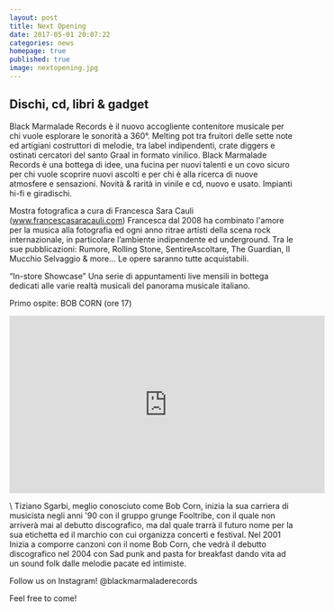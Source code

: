 ```yaml
---
layout: post
title: Next Opening
date: 2017-05-01 20:07:22
categories: news
homepage: true
published: true
image: nextopening.jpg
---
```


## Dischi, cd, libri & gadget

Black Marmalade Records è il nuovo accogliente contenitore musicale per chi vuole esplorare le sonorità a 360°. Melting pot tra fruitori delle sette note ed artigiani costruttori di melodie, tra label indipendenti, crate diggers e ostinati cercatori del santo Graal in formato vinilico.
Black Marmalade Records è una bottega di idee, una fucina per nuovi talenti e un covo sicuro per chi vuole scoprire nuovi ascolti e per chi è alla ricerca di nuove atmosfere e sensazioni.
Novità & rarità in vinile e cd, nuovo e usato. Impianti hi-fi e giradischi.

Mostra fotografica a cura di Francesca Sara Cauli (www.francescasaracauli.com)
Francesca dal 2008 ha combinato l'amore per la musica alla fotografia ed ogni anno ritrae artisti della scena rock internazionale, in particolare l’ambiente indipendente ed underground. Tra le sue pubblicazioni: Rumore, Rolling Stone, SentireAscoltare, The Guardian, Il Mucchio Selvaggio & more...
Le opere saranno tutte acquistabili.

“In-store Showcase”
Una serie di appuntamenti live mensili in bottega dedicati alle varie realtà musicali del panorama musicale italiano.

Primo ospite: BOB CORN (ore 17)

<iframe width="560" height="315" src="https://www.youtube.com/embed/NM7XOHQASSU" frameborder="0" allowfullscreen></iframe>

\\
Tiziano Sgarbi, meglio conosciuto come Bob Corn, inizia la sua carriera di musicista negli anni '90 con il gruppo grunge Fooltribe, con il quale non arriverà mai al debutto discografico, ma dal quale trarrà il futuro nome per la sua etichetta ed il marchio con cui organizza concerti e festival. Nel 2001 Inizia a comporre canzoni con il nome Bob Corn, che vedrà il debutto discografico nel 2004 con Sad punk and pasta for breakfast dando vita ad un sound folk dalle melodie pacate ed intimiste.

Follow us on Instagram!
@blackmarmaladerecords

Feel free to come!
